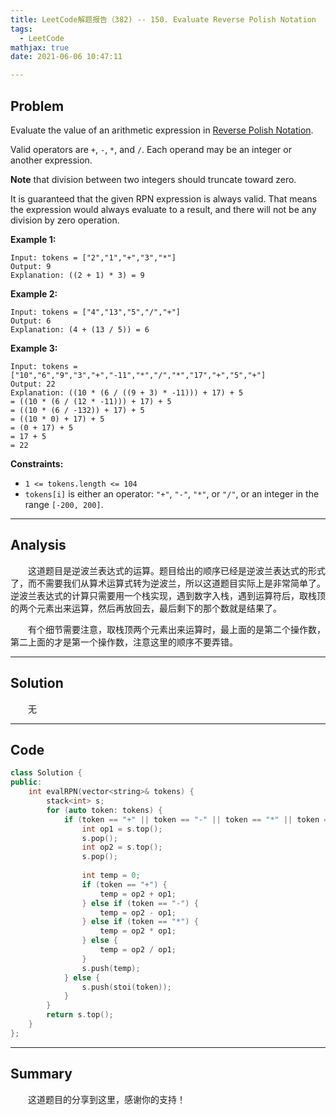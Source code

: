 ```yaml
---
title: LeetCode解题报告（382) -- 150. Evaluate Reverse Polish Notation
tags:
  - LeetCode
mathjax: true
date: 2021-06-06 10:47:11

---
```


## Problem

Evaluate the value of an arithmetic expression in [Reverse Polish Notation](http://en.wikipedia.org/wiki/Reverse_Polish_notation).

Valid operators are `+`, `-`, `*`, and `/`. Each operand may be an integer or another expression.

**Note** that division between two integers should truncate toward zero.

It is guaranteed that the given RPN expression is always valid. That means the expression would always evaluate to a result, and there will not be any division by zero operation.

<!-- more -->

**Example 1:**

```
Input: tokens = ["2","1","+","3","*"]
Output: 9
Explanation: ((2 + 1) * 3) = 9
```

**Example 2:**

```
Input: tokens = ["4","13","5","/","+"]
Output: 6
Explanation: (4 + (13 / 5)) = 6
```

**Example 3:**

```
Input: tokens = ["10","6","9","3","+","-11","*","/","*","17","+","5","+"]
Output: 22
Explanation: ((10 * (6 / ((9 + 3) * -11))) + 17) + 5
= ((10 * (6 / (12 * -11))) + 17) + 5
= ((10 * (6 / -132)) + 17) + 5
= ((10 * 0) + 17) + 5
= (0 + 17) + 5
= 17 + 5
= 22
```



**Constraints:**

- `1 <= tokens.length <= 104`
- `tokens[i]` is either an operator: `"+"`, `"-"`, `"*"`, or `"/"`, or an integer in the range `[-200, 200]`.

------

## Analysis

&emsp;&emsp;这道题目是逆波兰表达式的运算。题目给出的顺序已经是逆波兰表达式的形式了，而不需要我们从算术运算式转为逆波兰，所以这道题目实际上是非常简单了。逆波兰表达式的计算只需要用一个栈实现，遇到数字入栈，遇到运算符后，取栈顶的两个元素出来运算，然后再放回去，最后剩下的那个数就是结果了。

&emsp;&emsp;有个细节需要注意，取栈顶两个元素出来运算时，最上面的是第二个操作数，第二上面的才是第一个操作数，注意这里的顺序不要弄错。

------

## Solution

&emsp;&emsp;无

------

## Code

```c++
class Solution {
public:
    int evalRPN(vector<string>& tokens) {
        stack<int> s;
        for (auto token: tokens) {
            if (token == "+" || token == "-" || token == "*" || token == "/") {
                int op1 = s.top();
                s.pop();
                int op2 = s.top();
                s.pop();
                
                int temp = 0;
                if (token == "+") {
                    temp = op2 + op1;
                } else if (token == "-") {
                    temp = op2 - op1;
                } else if (token == "*") {
                    temp = op2 * op1;
                } else {
                    temp = op2 / op1;
                }
                s.push(temp);
            } else {
                s.push(stoi(token));
            }
        }
        return s.top();
    }
};
```

------

## Summary

&emsp;&emsp;这道题目的分享到这里，感谢你的支持！
